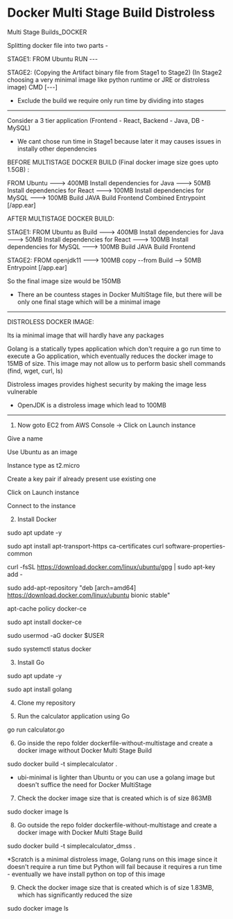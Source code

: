 # Docker Multi Stage Build Distroless

Multi Stage Builds_DOCKER

Splitting docker file into two parts - 

STAGE1:		FROM Ubuntu
			RUN ---

STAGE2: 	(Copying the Artifact binary file from Stage1 to Stage2) 
			(In Stage2 choosing a very minimal image like python runtime or JRE or distroless image)
			CMD [---]

* Exclude the build we require only run time by dividing into stages

-----------------------------------------------------------------------------------------------------------

Consider a 3 tier application (Frontend - React, Backend - Java, DB - MySQL)

* We cant chose run time in Stage1 because later it may causes issues in instally other dependencies

BEFORE MULTISTAGE DOCKER BUILD (Final docker image size goes upto 1.5GB) :

FROM Ubuntu ---> 400MB
Install dependencies for Java ---> 50MB
Install dependencies for React ---> 100MB
Install dependencies for MySQL ---> 100MB
Build JAVA 
Build Frontend
Combined Entrypoint [/app.ear]			


AFTER MULTISTAGE DOCKER BUILD:

STAGE1:		FROM Ubuntu as Build ---> 400MB
			Install dependencies for Java ---> 50MB
			Install dependencies for React ---> 100MB
			Install dependencies for MySQL ---> 100MB
			Build JAVA 
			Build Frontend

STAGE2: 	FROM openjdk11 ---> 100MB
			copy --from Build --> 50MB
			Entrypoint [/app.ear] 		

So the final image size would be 150MB

* There an be countess stages in Docker MultiStage file, but there will be only one final stage which will be a minimal image

-----------------------------------------------------------------------------------------------------------

DISTROLESS DOCKER IMAGE:

Its ia minimal image that will hardly have any packages

Golang is a statically types application which don't require a go run time to execute a Go application, which eventually reduces the docker image to 15MB of size. This image may not allow us to perform basic shell commands (find, wget, curl, ls)

Distroless images provides highest security by making the image less vulnerable

* OpenJDK is a distroless image which lead to 100MB 


-----------------------------------------------------------------------------------------------------------

1. Now goto EC2 from AWS Console -> Click on Launch instance

Give a name 

Use Ubuntu as an image

Instance type as t2.micro

Create a key pair if already present use existing one

Click on Launch instance

Connect to the instance


2. Install Docker

sudo apt update -y

sudo apt install apt-transport-https ca-certificates curl software-properties-common

curl -fsSL https://download.docker.com/linux/ubuntu/gpg | sudo apt-key add -

sudo add-apt-repository "deb [arch=amd64] https://download.docker.com/linux/ubuntu bionic stable"

apt-cache policy docker-ce

sudo apt install docker-ce

sudo usermod -aG docker $USER

sudo systemctl status docker 


3. Install Go

sudo apt update -y

sudo apt install golang


4. Clone my repository


5. Run the calculator application using Go

go run calculator.go


6. Go inside the repo folder dockerfile-without-multistage and create a docker image without Docker Multi Stage Build

sudo docker build -t simplecalculator .

* ubi-minimal is lighter than Ubuntu or you can use a golang image but doesn't suffice the need for Docker MultiStage


7. Check the docker image size that is created which is of size 863MB

sudo docker image ls


8. Go outside the repo folder dockerfile-without-multistage and create a docker image with Docker Multi Stage Build

sudo docker build -t simplecalculator_dmss .

*Scratch is a minimal distroless image, Golang runs on this image since it doesn't require a run time but Python will fail because it requires a run time - eventually we have install python on top of this image



9. Check the docker image size that is created which is of size 1.83MB, which has significantly reduced the size

sudo docker image ls
